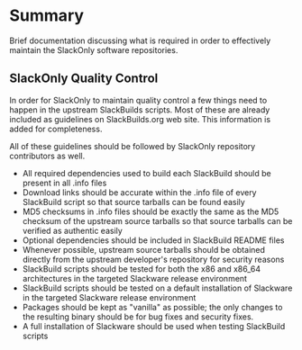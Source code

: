 # Summary

Brief documentation discussing what is required in order to effectively
maintain the SlackOnly software repositories.

## SlackOnly Quality Control

In order for SlackOnly to maintain quality control a few things need to
happen in the upstream SlackBuilds scripts.  Most of these are already
included as guidelines on SlackBuilds.org web site.  This information is
added for completeness.

All of these guidelines should be followed by SlackOnly repository
contributors as well.

*  All required dependencies used to build each SlackBuild should be
   present in all .info files
*  Download links should be accurate within the .info file of every
   SlackBuild script so that source tarballs can be found easily
*  MD5 checksums in .info files should be exactly the same as the MD5
   checksum of the upstream source tarballs so that source tarballs
   can be verified as authentic easily
*  Optional dependencies should be included in SlackBuild README files
*  Whenever possible, upstream source tarballs should be obtained
   directly from the upstream developer's repository for security
   reasons
*  SlackBuild scripts should be tested for both the x86 and x86_64
   architectures in the targeted Slackware release environment
*  SlackBuild scripts should be tested on a default installation of
   Slackware in the targeted Slackware release environment
*  Packages should be kept as "vanilla" as possible; the only changes to
   the resulting binary should be for bug fixes and security fixes.
*  A full installation of Slackware should be used when testing
   SlackBuild scripts
